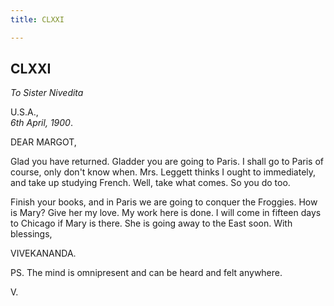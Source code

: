 ```yaml
---
title: CLXXI

---
```





  

  


## CLXXI

*To Sister Nivedita*

U.S.A.,  
*6th April, 1900*.

DEAR MARGOT,

Glad you have returned. Gladder you are going to Paris. I shall go to
Paris of course, only don't know when. Mrs. Leggett thinks I ought to
immediately, and take up studying French. Well, take what comes. So you
do too.

Finish your books, and in Paris we are going to conquer the Froggies.
How is Mary? Give her my love. My work here is done. I will come in
fifteen days to Chicago if Mary is there. She is going away to the East
soon. With blessings,

VIVEKANANDA.

PS. The mind is omnipresent and can be heard and felt anywhere.

V.


